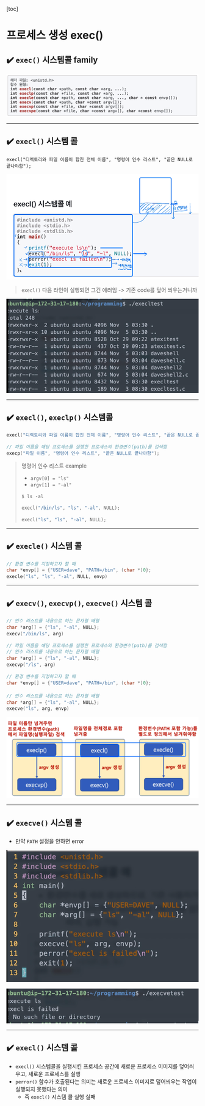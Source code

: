 [toc]

# 프로세스 생성 exec()

## :heavy_check_mark: `exec()` 시스템콜 family

![image-20210308172615499](assets/image-20210308172615499.png)





<hr>

## :heavy_check_mark: `execl()` 시스템 콜

`execl("디렉토리와 파일 이름이 합친 전체 이름", "명령어 인수 리스트", "끝은 NULL로 끝나야함");`

![image-20210308173153389](assets/image-20210308173153389.png)

> `execl()` 다음 라인이 실행되면 그건 에러임 -> 기존 code를 덮어 씌우는거니까

![image-20210308173322859](assets/image-20210308173322859.png)





<hr>

## :heavy_check_mark: `execl()`, `execlp()` 시스템콜


```c
execl("디렉토리와 파일 이름이 합친 전체 이름", "명령어 인수 리스트", "끝은 NULL로 끝나야함");
```

```c
// 파일 이름을 해당 프로세스를 실행한 프로세스의 환경변수(path)를 검색함
execp("파일 이름", "명령어 인수 리스트", "끝은 NULL로 끝나야함");
```

> 명령어 인수 리스트 example
>
> - `argv[0] = "ls"`
> - `argv[1] = "-al"`
>
> ```shell
> $ ls -al
> ```
>
> ```c
> execl("/bin/ls", "ls", "-al", NULL);
> ```
>
> ```c
> execl("ls", "ls", "-al", NULL);
> ```





<hr>

## :heavy_check_mark: `execle()` 시스템 콜


```c
// 환경 변수를 지정하고자 할 때
char *envp[] = {"USER=dave", "PATH=/bin", (char *)0};
execle("ls", "ls", "-al", NULL, envp)
```





<hr>


## :heavy_check_mark: `execv()`, `execvp()`, `execve()` 시스템 콜

```c
// 인수 리스트를 내용으로 하는 문자열 배열
char *arg[] = {"ls", "-al", NULL};
execv("/bin/ls", arg)
```

```c
// 파일 이름을 해당 프로세스를 실행한 프로세스의 환경변수(path)를 검색함
// 인수 리스트를 내용으로 하는 문자열 배열
char *arg[] = {"ls", "-al", NULL};
execvp("/ls", arg)
```

```c
// 환경 변수를 지정하고자 할 때
char *envp[] = {"USER=dave", "PATH=/bin", (char *)0};

// 인수 리스트를 내용으로 하는 문자열 배열
char *arg[] = {"ls", "-al", NULL};
execve("ls", arg, envp)
```

![image-20210308175844020](assets/image-20210308175844020.png)





<hr>

## :heavy_check_mark: `execve()` 시스템 콜

- 만약 `PATH` 설정을 안하면 error

![image-20210308180114021](assets/image-20210308180114021.png)

![image-20210308180216141](assets/image-20210308180216141.png)



<hr>

## :heavy_check_mark: `execl()` 시스템 콜

- `execl()` 시스템콜을 실행시킨 프로세스 공간에 새로운 프로세스 이미지를 덮어씌우고, 새로운 프로세스를 실행
- `perror()` 함수가 호출된다는 의미는 새로운 프로세스 이미지로 덮어씌우는 작업이 실행되지 못했다는 의미
  - 즉 `execl()` 시스템 콜 실행 실패






